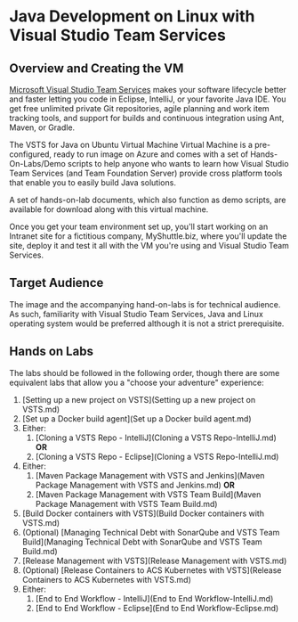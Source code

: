 # Java Development on Linux with Visual Studio Team Services  

Overview and Creating the VM
----------------------------

[Microsoft Visual Studio Team Services](https://www.visualstudio.com/products/visual-studio-team-services-vs) makes your software lifecycle better and faster letting you code in Eclipse, IntelliJ, or your favorite Java IDE. You get free unlimited private Git repositories, agile planning and work item tracking tools, and support for builds and continuous integration using Ant, Maven, or Gradle.

The VSTS for Java on Ubuntu Virtual Machine Virtual Machine is a pre-configured, ready to run image on Azure and comes with a set of Hands-On-Labs/Demo scripts to help anyone who wants to learn how Visual Studio Team Services (and Team Foundation Server) provide cross platform tools that enable you to easily build Java solutions.

A set of hands-on-lab documents, which also function as demo scripts, are available for download along with this virtual machine.

Once you get your team environment set up, you'll start working on an Intranet site for a fictitious company, MyShuttle.biz, where you'll update the site, deploy it and test it all with the VM you're using and Visual Studio Team Services.

Target Audience
-----------------------------------------
The image and the accompanying hand-on-labs is for technical audience. As such, familiarity with Visual Studio Team Services, Java and Linux operating system would be preferred although it is not a strict prerequisite.

Hands on Labs
-------------

The labs should be followed in the following order, though there are some equivalent labs that allow you a "choose your adventure" experience:

1. [Setting up a new project on VSTS](Setting up a new project on VSTS.md)
1. [Set up a Docker build agent](Set up a Docker build agent.md)
1. Either:
    1. [Cloning a VSTS Repo - IntelliJ](Cloning a VSTS Repo-IntelliJ.md) **OR**
    1. [Cloning a VSTS Repo - Eclipse](Cloning a VSTS Repo-IntelliJ.md)
1. Either:
    1. [Maven Package Management with VSTS and Jenkins](Maven Package Management with VSTS and Jenkins.md) **OR**
    1. [Maven Package Management with VSTS Team Build](Maven Package Management with VSTS Team Build.md)
1. [Build Docker containers with VSTS](Build Docker containers with VSTS.md)
1. (Optional) [Managing Technical Debt with SonarQube and VSTS Team Build](Managing Technical Debt with SonarQube and VSTS Team Build.md)
1. [Release Management with VSTS](Release Management with VSTS.md)
1. (Optional) [Release Containers to ACS Kubernetes with VSTS](Release Containers to ACS Kubernetes with VSTS.md)
1. Either:
    1. [End to End Workflow - IntelliJ](End to End Workflow-IntelliJ.md)
    1. [End to End Workflow - Eclipse](End to End Workflow-Eclipse.md)